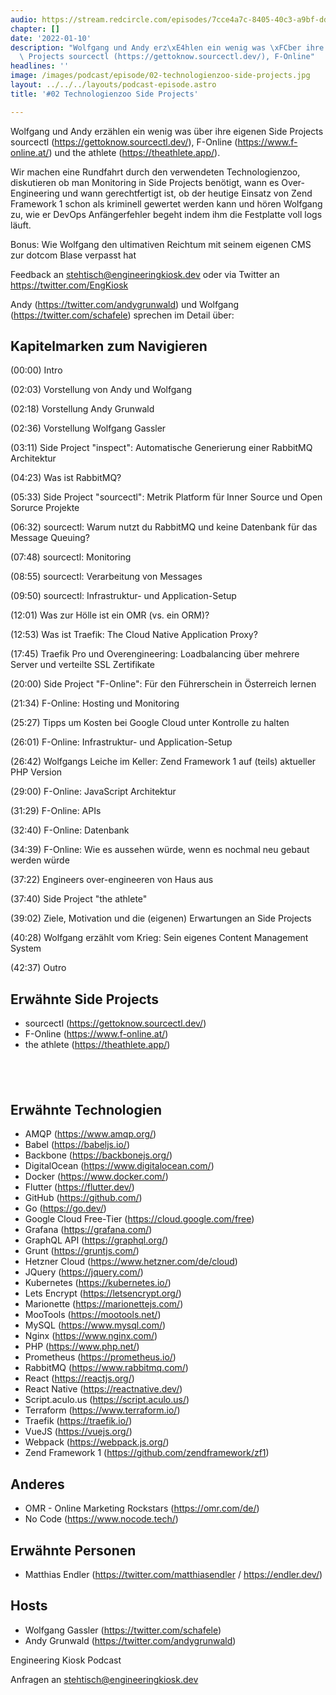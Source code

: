 ```yaml
---
audio: https://stream.redcircle.com/episodes/7cce4a7c-8405-40c3-a9bf-dd902f0a07d8/stream.mp3
chapter: []
date: '2022-01-10'
description: "Wolfgang und Andy erz\xE4hlen ein wenig was \xFCber ihre eigenen Side\
  \ Projects sourcectl (https://gettoknow.sourcectl.dev/), F-Online"
headlines: ''
image: /images/podcast/episode/02-technologienzoo-side-projects.jpg
layout: ../../../layouts/podcast-episode.astro
title: '#02 Technologienzoo Side Projects'

---
```


<p class="mb-6 text-base md:text-lg text-coolGray-500">Wolfgang und Andy erzählen ein wenig was über ihre eigenen Side Projects sourcectl (<a class="underline hover:no-underline" style="text-decoration-line: underline;"href="https://gettoknow.sourcectl.dev/" rel="nofollow">https://gettoknow.sourcectl.dev/</a>), F-Online (<a class="underline hover:no-underline" style="text-decoration-line: underline;"href="https://www.f-online.at/" rel="nofollow">https://www.f-online.at/</a>) und the athlete (<a class="underline hover:no-underline" style="text-decoration-line: underline;"href="https://theathlete.app/" rel="nofollow">https://theathlete.app/</a>).</p><p class="mb-6 text-base md:text-lg text-coolGray-500">Wir machen eine Rundfahrt durch den verwendeten Technologienzoo, diskutieren ob man Monitoring in Side Projects benötigt, wann es Over-Engineering und wann gerechtfertigt ist, ob der heutige Einsatz von Zend Framework 1 schon als kriminell gewertet werden kann und hören Wolfgang zu, wie er DevOps Anfängerfehler begeht indem ihm die Festplatte voll logs läuft.</p><p class="mb-6 text-base md:text-lg text-coolGray-500">Bonus: Wie Wolfgang den ultimativen Reichtum mit seinem eigenen CMS zur dotcom Blase verpasst hat</p><p class="mb-6 text-base md:text-lg text-coolGray-500">Feedback an <a class="underline hover:no-underline" style="text-decoration-line: underline;"href="mailto:stehtisch@engineeringkiosk.dev" rel="nofollow">stehtisch@engineeringkiosk.dev</a> oder via Twitter an <a class="underline hover:no-underline" style="text-decoration-line: underline;"href="https://twitter.com/EngKiosk" rel="nofollow">https://twitter.com/EngKiosk</a></p><p class="mb-6 text-base md:text-lg text-coolGray-500">Andy (<a class="underline hover:no-underline" style="text-decoration-line: underline;"href="https://twitter.com/andygrunwald" rel="nofollow">https://twitter.com/andygrunwald</a>) und Wolfgang (<a class="underline hover:no-underline" style="text-decoration-line: underline;"href="https://twitter.com/schafele" rel="nofollow">https://twitter.com/schafele</a>) sprechen im Detail über:</p><h2>Kapitelmarken zum Navigieren</h2><p class="mb-6 text-base md:text-lg text-coolGray-500">(00:00) Intro</p><p class="mb-6 text-base md:text-lg text-coolGray-500">(02:03) Vorstellung von Andy und Wolfgang</p><p class="mb-6 text-base md:text-lg text-coolGray-500">(02:18) Vorstellung Andy Grunwald</p><p class="mb-6 text-base md:text-lg text-coolGray-500">(02:36) Vorstellung Wolfgang Gassler</p><p class="mb-6 text-base md:text-lg text-coolGray-500">(03:11) Side Project &#34;inspect&#34;: Automatische Generierung einer RabbitMQ Architektur</p><p class="mb-6 text-base md:text-lg text-coolGray-500">(04:23) Was ist RabbitMQ?</p><p class="mb-6 text-base md:text-lg text-coolGray-500">(05:33) Side Project &#34;sourcectl&#34;: Metrik Platform für Inner Source und Open Sorurce Projekte</p><p class="mb-6 text-base md:text-lg text-coolGray-500">(06:32) sourcectl: Warum nutzt du RabbitMQ und keine Datenbank für das Message Queuing?</p><p class="mb-6 text-base md:text-lg text-coolGray-500">(07:48) sourcectl: Monitoring</p><p class="mb-6 text-base md:text-lg text-coolGray-500">(08:55) sourcectl: Verarbeitung von Messages</p><p class="mb-6 text-base md:text-lg text-coolGray-500">(09:50) sourcectl: Infrastruktur- und Application-Setup</p><p class="mb-6 text-base md:text-lg text-coolGray-500">(12:01) Was zur Hölle ist ein OMR (vs. ein ORM)?</p><p class="mb-6 text-base md:text-lg text-coolGray-500">(12:53) Was ist Traefik: The Cloud Native Application Proxy? </p><p class="mb-6 text-base md:text-lg text-coolGray-500">(17:45) Traefik Pro und Overengineering: Loadbalancing über mehrere Server und verteilte SSL Zertifikate</p><p class="mb-6 text-base md:text-lg text-coolGray-500">(20:00) Side Project &#34;F-Online&#34;: Für den Führerschein in Österreich lernen</p><p class="mb-6 text-base md:text-lg text-coolGray-500">(21:34) F-Online: Hosting und Monitoring</p><p class="mb-6 text-base md:text-lg text-coolGray-500">(25:27) Tipps um Kosten bei Google Cloud unter Kontrolle zu halten</p><p class="mb-6 text-base md:text-lg text-coolGray-500">(26:01) F-Online: Infrastruktur- und Application-Setup</p><p class="mb-6 text-base md:text-lg text-coolGray-500">(26:42) Wolfgangs Leiche im Keller: Zend Framework 1 auf (teils) aktueller PHP Version</p><p class="mb-6 text-base md:text-lg text-coolGray-500">(29:00) F-Online: JavaScript Architektur</p><p class="mb-6 text-base md:text-lg text-coolGray-500">(31:29) F-Online: APIs</p><p class="mb-6 text-base md:text-lg text-coolGray-500">(32:40) F-Online: Datenbank</p><p class="mb-6 text-base md:text-lg text-coolGray-500">(34:39) F-Online: Wie es aussehen würde, wenn es nochmal neu gebaut werden würde</p><p class="mb-6 text-base md:text-lg text-coolGray-500">(37:22) Engineers over-engineeren von Haus aus</p><p class="mb-6 text-base md:text-lg text-coolGray-500">(37:40) Side Project &#34;the athlete&#34;</p><p class="mb-6 text-base md:text-lg text-coolGray-500">(39:02) Ziele, Motivation und die (eigenen) Erwartungen an Side Projects</p><p class="mb-6 text-base md:text-lg text-coolGray-500">(40:28) Wolfgang erzählt vom Krieg: Sein eigenes Content Management System</p><p class="mb-6 text-base md:text-lg text-coolGray-500">(42:37) Outro</p><h2>Erwähnte Side Projects</h2><ul class="list-disc px-5 mb-6 md:px-5 text-base md:text-lg text-coolGray-500" style="list-style-type: disc;"><li>sourcectl (<a class="underline hover:no-underline" style="text-decoration-line: underline;"href="https://gettoknow.sourcectl.dev/" rel="nofollow">https://gettoknow.sourcectl.dev/</a>)</li><li>F-Online (<a class="underline hover:no-underline" style="text-decoration-line: underline;"href="https://www.f-online.at/" rel="nofollow">https://www.f-online.at/</a>)</li><li>the athlete (<a class="underline hover:no-underline" style="text-decoration-line: underline;"href="https://theathlete.app/" rel="nofollow">https://theathlete.app/</a>)</li></ul><h2><br></h2><h2>Erwähnte Technologien</h2><ul class="list-disc px-5 mb-6 md:px-5 text-base md:text-lg text-coolGray-500" style="list-style-type: disc;"><li>AMQP (<a class="underline hover:no-underline" style="text-decoration-line: underline;"href="https://www.amqp.org/" rel="nofollow">https://www.amqp.org/</a>)</li><li>Babel (<a class="underline hover:no-underline" style="text-decoration-line: underline;"href="https://babeljs.io/" rel="nofollow">https://babeljs.io/</a>)</li><li>Backbone (<a class="underline hover:no-underline" style="text-decoration-line: underline;"href="https://backbonejs.org/" rel="nofollow">https://backbonejs.org/</a>)</li><li>DigitalOcean (<a class="underline hover:no-underline" style="text-decoration-line: underline;"href="https://www.digitalocean.com/" rel="nofollow">https://www.digitalocean.com/</a>)</li><li>Docker (<a class="underline hover:no-underline" style="text-decoration-line: underline;"href="https://www.docker.com/" rel="nofollow">https://www.docker.com/</a>)</li><li>Flutter (<a class="underline hover:no-underline" style="text-decoration-line: underline;"href="https://flutter.dev/" rel="nofollow">https://flutter.dev/</a>)</li><li>GitHub (<a class="underline hover:no-underline" style="text-decoration-line: underline;"href="https://github.com/" rel="nofollow">https://github.com/</a>)</li><li>Go (<a class="underline hover:no-underline" style="text-decoration-line: underline;"href="https://go.dev/" rel="nofollow">https://go.dev/</a>)</li><li>Google Cloud Free-Tier (<a class="underline hover:no-underline" style="text-decoration-line: underline;"href="https://cloud.google.com/free" rel="nofollow">https://cloud.google.com/free</a>)</li><li>Grafana (<a class="underline hover:no-underline" style="text-decoration-line: underline;"href="https://grafana.com/" rel="nofollow">https://grafana.com/</a>)</li><li>GraphQL API (<a class="underline hover:no-underline" style="text-decoration-line: underline;"href="https://graphql.org/" rel="nofollow">https://graphql.org/</a>)</li><li>Grunt (<a class="underline hover:no-underline" style="text-decoration-line: underline;"href="https://gruntjs.com/" rel="nofollow">https://gruntjs.com/</a>)</li><li>Hetzner Cloud (<a class="underline hover:no-underline" style="text-decoration-line: underline;"href="https://www.hetzner.com/de/cloud" rel="nofollow">https://www.hetzner.com/de/cloud</a>)</li><li>JQuery (<a class="underline hover:no-underline" style="text-decoration-line: underline;"href="https://jquery.com/" rel="nofollow">https://jquery.com/</a>)</li><li>Kubernetes (<a class="underline hover:no-underline" style="text-decoration-line: underline;"href="https://kubernetes.io/" rel="nofollow">https://kubernetes.io/</a>)</li><li>Lets Encrypt (<a class="underline hover:no-underline" style="text-decoration-line: underline;"href="https://letsencrypt.org/" rel="nofollow">https://letsencrypt.org/</a>)</li><li>Marionette (<a class="underline hover:no-underline" style="text-decoration-line: underline;"href="https://marionettejs.com/" rel="nofollow">https://marionettejs.com/</a>)</li><li>MooTools (<a class="underline hover:no-underline" style="text-decoration-line: underline;"href="https://mootools.net/" rel="nofollow">https://mootools.net/</a>)</li><li>MySQL (<a class="underline hover:no-underline" style="text-decoration-line: underline;"href="https://www.mysql.com/" rel="nofollow">https://www.mysql.com/</a>)</li><li>Nginx (<a class="underline hover:no-underline" style="text-decoration-line: underline;"href="https://www.nginx.com/" rel="nofollow">https://www.nginx.com/</a>)</li><li>PHP (<a class="underline hover:no-underline" style="text-decoration-line: underline;"href="https://www.php.net/" rel="nofollow">https://www.php.net/</a>)</li><li>Prometheus (<a class="underline hover:no-underline" style="text-decoration-line: underline;"href="https://prometheus.io/" rel="nofollow">https://prometheus.io/</a>)</li><li>RabbitMQ (<a class="underline hover:no-underline" style="text-decoration-line: underline;"href="https://www.rabbitmq.com/" rel="nofollow">https://www.rabbitmq.com/</a>)</li><li>React (<a class="underline hover:no-underline" style="text-decoration-line: underline;"href="https://reactjs.org/" rel="nofollow">https://reactjs.org/</a>)</li><li>React Native (<a class="underline hover:no-underline" style="text-decoration-line: underline;"href="https://reactnative.dev/" rel="nofollow">https://reactnative.dev/</a>)</li><li>Script.aculo.us (<a class="underline hover:no-underline" style="text-decoration-line: underline;"href="https://script.aculo.us/" rel="nofollow">https://script.aculo.us/</a>)</li><li>Terraform (<a class="underline hover:no-underline" style="text-decoration-line: underline;"href="https://www.terraform.io/" rel="nofollow">https://www.terraform.io/</a>)</li><li>Traefik (<a class="underline hover:no-underline" style="text-decoration-line: underline;"href="https://traefik.io/" rel="nofollow">https://traefik.io/</a>)</li><li>VueJS (<a class="underline hover:no-underline" style="text-decoration-line: underline;"href="https://vuejs.org/" rel="nofollow">https://vuejs.org/</a>)</li><li>Webpack (<a class="underline hover:no-underline" style="text-decoration-line: underline;"href="https://webpack.js.org/" rel="nofollow">https://webpack.js.org/</a>)</li><li>Zend Framework 1 (<a class="underline hover:no-underline" style="text-decoration-line: underline;"href="https://github.com/zendframework/zf1" rel="nofollow">https://github.com/zendframework/zf1</a>)</li></ul><h2>Anderes</h2><ul class="list-disc px-5 mb-6 md:px-5 text-base md:text-lg text-coolGray-500" style="list-style-type: disc;"><li>OMR - Online Marketing Rockstars (<a class="underline hover:no-underline" style="text-decoration-line: underline;"href="https://omr.com/de/" rel="nofollow">https://omr.com/de/</a>)</li><li>No Code (<a class="underline hover:no-underline" style="text-decoration-line: underline;"href="https://www.nocode.tech/" rel="nofollow">https://www.nocode.tech/</a>)</li></ul><h2>Erwähnte Personen</h2><ul class="list-disc px-5 mb-6 md:px-5 text-base md:text-lg text-coolGray-500" style="list-style-type: disc;"><li>Matthias Endler (<a class="underline hover:no-underline" style="text-decoration-line: underline;"href="https://twitter.com/matthiasendler" rel="nofollow">https://twitter.com/matthiasendler</a> / <a class="underline hover:no-underline" style="text-decoration-line: underline;"href="https://endler.dev/" rel="nofollow">https://endler.dev/</a>)</li></ul><h2>Hosts</h2><ul class="list-disc px-5 mb-6 md:px-5 text-base md:text-lg text-coolGray-500" style="list-style-type: disc;"><li>Wolfgang Gassler (<a class="underline hover:no-underline" style="text-decoration-line: underline;"href="https://twitter.com/schafele" rel="nofollow">https://twitter.com/schafele</a>)</li><li>Andy Grunwald (<a class="underline hover:no-underline" style="text-decoration-line: underline;"href="https://twitter.com/andygrunwald" rel="nofollow">https://twitter.com/andygrunwald</a>)</li></ul><p class="mb-6 text-base md:text-lg text-coolGray-500">Engineering Kiosk Podcast</p><p class="mb-6 text-base md:text-lg text-coolGray-500">Anfragen an <a class="underline hover:no-underline" style="text-decoration-line: underline;"href="mailto:stehtisch@engineeringkiosk.dev" rel="nofollow">stehtisch@engineeringkiosk.dev</a></p>